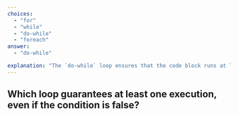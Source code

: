 ```yaml
---
choices:
  - "for"
  - "while"
  - "do-while"
  - "foreach"
answer:
  - "do-while"

explanation: "The `do-while` loop ensures that the code block runs at least once before evaluating the condition."
---
```


## Which loop guarantees at least one execution, even if the condition is false?
